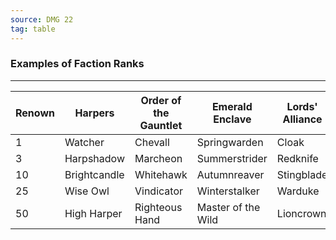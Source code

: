 ```yaml
---
source: DMG 22
tag: table
---
```


### Examples of Faction Ranks
---
|Renown|Harpers|Order of the Gauntlet|Emerald Enclave|Lords' Alliance|Zhentarim|
|----|----|----|----|----|----|
|1|Watcher|Chevall|Springwarden|Cloak|Fang|
|3|Harpshadow|Marcheon|Summerstrider|Redknife|Wolf|
|10|Brightcandle|Whitehawk|Autumnreaver|Stingblade|Viper|
|25|Wise Owl|Vindicator|Winterstalker|Warduke|Ardragon|
|50|High Harper|Righteous Hand|Master of the Wild|Lioncrown|Dread Lord|

